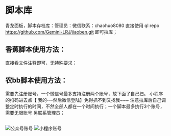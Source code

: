 # 脚本库
青龙面板，脚本存档库：管理员：微信联系：chaohuo8080
直接使用 ql repo https://github.com/Gemini-LRJ/jiaoben.git  即可拉库；

## 香蕉脚本使用方法：
直接看文件注释即可，无特殊要求；

## 农bb脚本使用方法：
需要先注册账号，一个微信号最多支持注册两个账号，放下面了自己扫。
小程序的扫码进去点【 我的---然后微信登陆】免得抓不到又找我~~~
注意拉库后自己调整定时执行的时间，不然全部人都在一个时间执行；一个脚本最多执行3个账号，需要无限账号 另联系管理员；
## 
![公众号账号](https://files.mdnice.com/user/31056/176c9a8c-cc20-4a05-a41c-bf694deb3965.PNG)
![小程序账号](https://files.mdnice.com/user/31056/1848d576-e1b3-43e4-9cc8-20c3b485b1b4.PNG)
